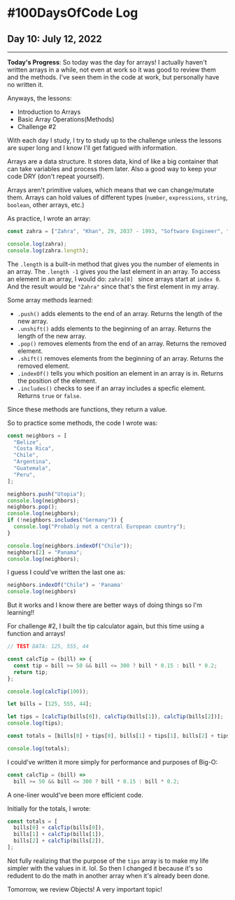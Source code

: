 # #100DaysOfCode Log

## Day 10: July 12, 2022

<hr>

**Today's Progress**: So today was the day for arrays! I actually haven't written arrays in a while, not even at work so it was good to review them and the methods. I've seen them in the code at work, but personally have no written it.

Anyways, the lessons:

- Introduction to Arrays
- Basic Array Operations(Methods)
- Challenge #2

With each day I study, I try to study up to the challenge unless the lessons are super long and I know I'll get fatigued with information.

Arrays are a data structure. It stores data, kind of like a big container that can take variables and process them later. Also a good way to keep your code DRY (don't repeat yourself).

Arrays aren't primitive values, which means that we can change/mutate them. Arrays can hold values of different types (`number`, `expressions`, `string`, `boolean`, other arrays, etc.)

As practice, I wrote an array:

```javascript
const zahra = ["Zahra", "Khan", 29, 2037 - 1993, "Software Engineer", friends];

console.log(zahra);
console.log(zahra.length);
```

The `.length` is a built-in method that gives you the number of elements in an array. The `.length -1` gives you the last element in an array. To access an element in an array, I would do: `zahra[0] ` since arrays start at `index 0`. And the result would be `"Zahra"` since that's the first element in my array.

Some array methods learned:

- `.push()` adds elements to the end of an array. Returns the length of the new array.
- `.unshift()` adds elements to the beginning of an array. Returns the length of the new array.
- `.pop()` removes elements from the end of an array. Returns the removed element.
- `.shift()` removes elements from the beginning of an array. Returns the removed element.
- `.indexOf()` tells you which position an element in an array is in. Returns the position of the element.
- `.includes()` checks to see if an array includes a specfic element. Returns `true` or `false`.

Since these methods are functions, they return a value.

So to practice some methods, the code I wrote was:

```javascript
const neighbors = [
  "Belize",
  "Costa Rica",
  "Chile",
  "Argentina",
  "Guatemala",
  "Peru",
];

neighbors.push("Utopia");
console.log(neighbors);
neighbors.pop();
console.log(neighbors);
if (!neighbors.includes("Germany")) {
  console.log("Probably not a central European country");
}

console.log(neighbors.indexOf("Chile"));
neighbors[2] = "Panama";
console.log(neighbors);
```

I guess I could've written the last one as:

```javascript
neighbors.indexOf("Chile") = 'Panama'
console.log(neighbors)
```

But it works and I know there are better ways of doing things so I'm learning!!

For challenge #2, I built the tip calculator again, but this time using a function and arrays!

```javascript
// TEST DATA: 125, 555, 44

const calcTip = (bill) => {
  const tip = bill >= 50 && bill <= 300 ? bill * 0.15 : bill * 0.2;
  return tip;
};

console.log(calcTip(100));

let bills = [125, 555, 44];

let tips = [calcTip(bills[0]), calcTip(bills[1]), calcTip(bills[2])];
console.log(tips);

const totals = [bills[0] + tips[0], bills[1] + tips[1], bills[2] + tips[2]];

console.log(totals);
```

I could've written it more simply for performance and purposes of Big-O:

```javascript
const calcTip = (bill) =>
  bill >= 50 && bill <= 300 ? bill * 0.15 : bill * 0.2;
```

A one-liner would've been more efficient code.

Initially for the totals, I wrote:

```javascript
const totals = [
  bills[0] + calcTip(bills[0]),
  bills[1] + calcTip(bills[1]),
  bills[2] + calcTip(bills[2]),
];
```

Not fully realizing that the purpose of the `tips` array is to make my life simpler with the values in it. lol. So then I changed it because it's so redudent to do the math in another array when it's already been done.

Tomorrow, we review Objects! A very important topic!
